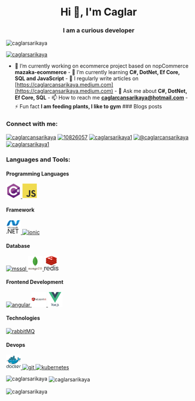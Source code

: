 <h1 align="center">Hi 👋, I'm Caglar</h1>
<h3 align="center">I am a curious developer</h3>

<p align="left">
  <img
    src="https://komarev.com/ghpvc/?username=caglarsarikaya&label=Profile%20views&color=0e75b6&style=flat"
    alt="caglarsarikaya"
  />
</p>

<p align="left">
  <a href="https://github.com/ryo-ma/github-profile-trophy">
    <img
      src="https://github-profile-trophy.vercel.app/?username=caglarsarikaya&theme=dracula&title=Stars,Followers"
      alt="caglarsarikaya"
  /></a>
</p>

- 🔭 I’m currently working on ecommerce project based on nopCommerce
**mazaka-ecommerce** - 🌱 I’m currently learning **C#, DotNet, Ef Core, SQL and
JavaScript** - 📝 I regularly write articles on
[https://caglarcansarikaya.medium.com](https://caglarcansarikaya.medium.com) -
💬 Ask me about **C#, DotNet, Ef Core, SQL** - 📫 How to reach me
**caglarcansarikaya@hotmail.com** - ⚡ Fun fact **I am feeding plants, I like to
gym** ### Blogs posts
<!-- BLOG-POST-LIST:START -->
<!-- BLOG-POST-LIST:END -->

<h3 align="left">Connect with me:</h3>
<p align="left">
  <a href="https://linkedin.com/in/caglarcansarikaya" target="blank"
    ><img
      align="center"
      src="https://raw.githubusercontent.com/rahuldkjain/github-profile-readme-generator/master/src/images/icons/Social/linked-in-alt.svg"
      alt="caglarcansarikaya"
      height="30"
      width="40"
  /></a>
  <a href="https://stackoverflow.com/users/10826057" target="blank"
    ><img
      align="center"
      src="https://raw.githubusercontent.com/rahuldkjain/github-profile-readme-generator/master/src/images/icons/Social/stack-overflow.svg"
      alt="10826057"
      height="30"
      width="40"
  /></a>
  <a href="https://instagram.com/caglarsarikaya1" target="blank"
    ><img
      align="center"
      src="https://raw.githubusercontent.com/rahuldkjain/github-profile-readme-generator/master/src/images/icons/Social/instagram.svg"
      alt="caglarsarikaya1"
      height="30"
      width="40"
  /></a>
  <a href="https://medium.com/@caglarcansarikaya" target="blank"
    ><img
      align="center"
      src="https://raw.githubusercontent.com/rahuldkjain/github-profile-readme-generator/master/src/images/icons/Social/medium.svg"
      alt="@caglarcansarikaya"
      height="30"
      width="40"
  /></a>
  <a href="https://www.hackerrank.com/caglarsarikaya1" target="blank"
    ><img
      align="center"
      src="https://raw.githubusercontent.com/rahuldkjain/github-profile-readme-generator/master/src/images/icons/Social/hackerrank.svg"
      alt="caglarsarikaya1"
      height="30"
      width="40"
  /></a>
</p>

<h3 align="left">Languages and Tools:</h3>
<h4 align="left">Programming Languages</h4>
<p align="left">
  <a href="https://www.w3schools.com/cs/" target="_blank" rel="noreferrer">
    <img
      src="https://raw.githubusercontent.com/devicons/devicon/master/icons/csharp/csharp-original.svg"
      alt="csharp"
      width="40"
      height="40"
    />
  </a>
  <a
    href="https://developer.mozilla.org/en-US/docs/Web/JavaScript"
    target="_blank"
    rel="noreferrer"
  >
    <img
      src="https://raw.githubusercontent.com/devicons/devicon/master/icons/javascript/javascript-original.svg"
      alt="javascript"
      width="40"
      height="40"
    />
  </a>
</p>

<h4 align="left">Framework</h4>
<p align="left">
  <a href="https://dotnet.microsoft.com/" target="_blank" rel="noreferrer">
    <img
      src="https://raw.githubusercontent.com/devicons/devicon/master/icons/dot-net/dot-net-original-wordmark.svg"
      alt="dotnet"
      width="40"
      height="40"
    />
  </a>

  <a href="https://ionicframework.com" target="_blank" rel="noreferrer">
    <img
      src="https://upload.wikimedia.org/wikipedia/commons/d/d1/Ionic_Logo.svg"
      alt="ionic"
      width="40"
      height="40"
    />
  </a>
</p>

<h4 align="left">Database</h4>
<p align="left">
  <a
    href="https://www.microsoft.com/en-us/sql-server"
    target="_blank"
    rel="noreferrer"
  >
    <img
      src="https://www.svgrepo.com/show/303229/microsoft-sql-server-logo.svg"
      alt="mssql"
      width="40"
      height="40"
    />
  </a>

  <a href="https://www.mongodb.com/" target="_blank" rel="noreferrer">
    <img
      src="https://raw.githubusercontent.com/devicons/devicon/master/icons/mongodb/mongodb-original-wordmark.svg"
      alt="mongodb"
      width="40"
      height="40"
    />
  </a>

  <a href="https://redis.io" target="_blank" rel="noreferrer">
    <img
      src="https://raw.githubusercontent.com/devicons/devicon/master/icons/redis/redis-original-wordmark.svg"
      alt="redis"
      width="40"
      height="40"
    />
  </a>
</p>

<h4 align="left">Frontend Development</h4>
<p align="left">
  <a href="https://angular.io" target="_blank" rel="noreferrer">
    <img
      src="https://angular.io/assets/images/logos/angular/angular.svg"
      alt="angular"
      width="40"
      height="40"
    />
  </a>
  <a href="https://angular.io" target="_blank" rel="noreferrer">
    <img
      src="https://raw.githubusercontent.com/devicons/devicon/master/icons/angularjs/angularjs-original-wordmark.svg"
      alt="angularjs"
      width="40"
      height="40"
    />
  </a>
  <a href="https://vuejs.org/" target="_blank" rel="noreferrer">
    <img
      src="https://raw.githubusercontent.com/devicons/devicon/master/icons/vuejs/vuejs-original-wordmark.svg"
      alt="vuejs"
      width="40"
      height="40"
    />
  </a>
</p>

<h4 align="left">Technologies</h4>
<p align="left">
  <a href="https://www.rabbitmq.com" target="_blank" rel="noreferrer">
    <img
      src="https://www.vectorlogo.zone/logos/rabbitmq/rabbitmq-icon.svg"
      alt="rabbitMQ"
      width="40"
      height="40"
    />
  </a>
</p>

<h4 align="left">Devops</h4>
<p align="left">
  <a href="https://www.docker.com/" target="_blank" rel="noreferrer">
    <img
      src="https://raw.githubusercontent.com/devicons/devicon/master/icons/docker/docker-original-wordmark.svg"
      alt="docker"
      width="40"
      height="40"
    />
  </a>

  <a href="https://git-scm.com/" target="_blank" rel="noreferrer">
    <img
      src="https://www.vectorlogo.zone/logos/git-scm/git-scm-icon.svg"
      alt="git"
      width="40"
      height="40"
    />
  </a>

  <a href="https://kubernetes.io" target="_blank" rel="noreferrer">
    <img
      src="https://www.vectorlogo.zone/logos/kubernetes/kubernetes-icon.svg"
      alt="kubernetes"
      width="40"
      height="40"
    />
  </a>
</p>

<p>
  <img
    align="left"
    src="https://github-readme-stats.vercel.app/api/top-langs?username=caglarsarikaya&show_icons=true&locale=en&layout=compact"
    alt="caglarsarikaya"
  />
</p>

<p>
  &nbsp;<img
    align="center"
    src="https://github-readme-stats.vercel.app/api?username=caglarsarikaya&show_icons=true&locale=en"
    alt="caglarsarikaya"
  />
</p>

<p>
  <img
    align="center"
    src="https://github-readme-streak-stats.herokuapp.com/?user=caglarsarikaya&"
    alt="caglarsarikaya"
  />
</p>
